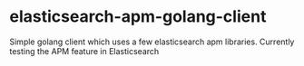 # elasticsearch-apm-golang-client
Simple golang client which uses a few elasticsearch apm libraries. Currently testing the APM feature in Elasticsearch
